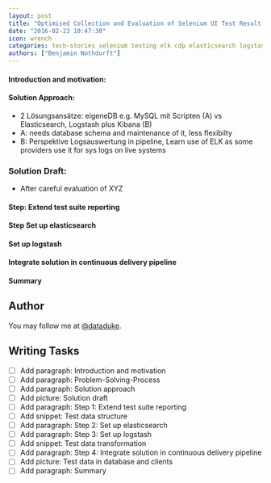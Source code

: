 ```yaml
---
layout: post
title: "Optimised Collection and Evaluation of Selenium UI Test Result Data for Multiple Environments in the epages Continuous Delivery Pipeline"
date: "2016-02-23 10:47:30"
icon: wrench
categories: tech-stories selenium testing elk cdp elasticsearch logstash continuous-delivery
authors: ["Benjamin Nothdurft"]
---
```


#### Introduction and motivation:



#### Solution Approach:

- 2 Lösungsansätze: eigeneDB e.g. MySQL mit Scripten (A) vs Elasticsearch, Logstash plus Kibana (B)
- A: needs database schema and maintenance of it, less flexibilty
- B: Perspektive Logsauswertung in pipeline, Learn use of ELK as some providers use it for sys logs on live systems

### Solution Draft:

- After careful evaluation of XYZ

#### Step: Extend test suite reporting


#### Step Set up elasticsearch


#### Set up logstash


#### Integrate solution in continuous delivery pipeline


#### Summary


## Author

You may follow me at [@dataduke](https://twitter.com/dataduke).

## Writing Tasks

- [ ] Add paragraph: Introduction and motivation
- [ ] Add paragraph: Problem-Solving-Process
- [ ] Add paragraph: Solution approach
- [ ] Add picture: Solution draft
- [ ] Add paragraph: Step 1: Extend test suite reporting
- [ ] Add snippet: Test data structure
- [ ] Add paragraph: Step 2: Set up elasticsearch
- [ ] Add paragraph: Step 3: Set up logstash
- [ ] Add snippet: Test data transformation
- [ ] Add paragraph: Step 4: Integrate solution in continuous delivery pipeline
- [ ] Add picture: Test data in database and clients
- [ ] Add paragraph: Summary
